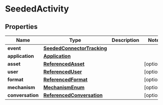 
# SeededActivity

## Properties
Name | Type | Description | Notes
------------ | ------------- | ------------- | -------------
**event** | [**SeededConnectorTracking**](SeededConnectorTracking) |  | 
**application** | [**Application**](Application) |  | 
**asset** | [**ReferencedAsset**](ReferencedAsset) |  |  [optional]
**user** | [**ReferencedUser**](ReferencedUser) |  |  [optional]
**format** | [**ReferencedFormat**](ReferencedFormat) |  |  [optional]
**mechanism** | [**MechanismEnum**](MechanismEnum) |  |  [optional]
**conversation** | [**ReferencedConversation**](ReferencedConversation) |  |  [optional]



